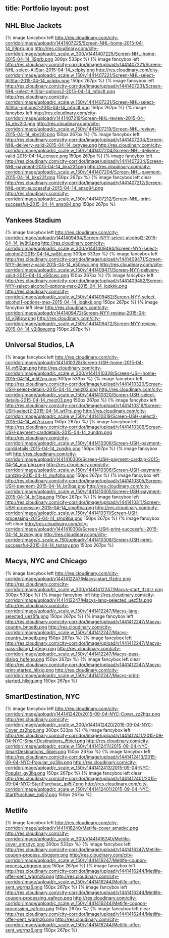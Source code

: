 title: Portfolio
layout: post
---

## NHL Blue Jackets

{% image fancybox left http://res.cloudinary.com/city-corridor/image/upload/v1441407225/Screen-NHL-home-2015-04-14_il9prb.png http://res.cloudinary.com/city-corridor/image/upload/c_scale,w_300/v1441407225/Screen-NHL-home-2015-04-14_il9prb.png 300px 533px %}
{% image fancybox left http://res.cloudinary.com/city-corridor/image/upload/v1441407221/Screen-NHL-select-AllStar-2015-04-14_xclpky.png http://res.cloudinary.com/city-corridor/image/upload/c_scale,w_150/v1441407221/Screen-NHL-select-AllStar-2015-04-14_xclpky.png 150px 267px %}
{% image fancybox left http://res.cloudinary.com/city-corridor/image/upload/v1441407231/Screen-NHL-select-AllStar-options2-2015-04-14_mfqclt.png http://res.cloudinary.com/city-corridor/image/upload/c_scale,w_150/v1441407231/Screen-NHL-select-AllStar-options2-2015-04-14_mfqclt.png 150px 267px %}
{% image fancybox left http://res.cloudinary.com/city-corridor/image/upload/v1441407219/Screen-NHL-review-2015-04-14_ebv2i0.png http://res.cloudinary.com/city-corridor/image/upload/c_scale,w_150/v1441407219/Screen-NHL-review-2015-04-14_ebv2i0.png 150px 267px %}
{% image fancybox left http://res.cloudinary.com/city-corridor/image/upload/v1441407204/Screen-NHL-delivery-valid-2015-04-14_cenyee.png http://res.cloudinary.com/city-corridor/image/upload/c_scale,w_150/v1441407204/Screen-NHL-delivery-valid-2015-04-14_cenyee.png 150px 267px %}
{% image fancybox left http://res.cloudinary.com/city-corridor/image/upload/v1441407204/Screen-NHL-payment-2015-04-14_bks23f.png http://res.cloudinary.com/city-corridor/image/upload/c_scale,w_150/v1441407204/Screen-NHL-payment-2015-04-14_bks23f.png 150px 267px %}
{% image fancybox left clear http://res.cloudinary.com/city-corridor/image/upload/v1441407212/Screen-NHL-print-successful-2015-04-14_anso84.png http://res.cloudinary.com/city-corridor/image/upload/c_scale,w_150/v1441407212/Screen-NHL-print-successful-2015-04-14_anso84.png 150px 267px %}

## Yankees Stadium

{% image fancybox left http://res.cloudinary.com/city-corridor/image/upload/v1441409494/Screen-NYY-select-alcohol2-2015-04-14_iw8til.png http://res.cloudinary.com/city-corridor/image/upload/c_scale,w_300/v1441409494/Screen-NYY-select-alcohol2-2015-04-14_iw8til.png 300px 533px %}
{% image fancybox left http://res.cloudinary.com/city-corridor/image/upload/v1441409471/Screen-NYY-delivery-valid-2015-04-14_e50cwc.png http://res.cloudinary.com/city-corridor/image/upload/c_scale,w_150/v1441409471/Screen-NYY-delivery-valid-2015-04-14_e50cwc.png 150px 267px %}
{% image fancybox left http://res.cloudinary.com/city-corridor/image/upload/v1441409482/Screen-NYY-select-alcohol1-options-max-2015-04-14_ioqkkk.png http://res.cloudinary.com/city-corridor/image/upload/c_scale,w_150/v1441409482/Screen-NYY-select-alcohol1-options-max-2015-04-14_ioqkkk.png 150px 267px %}
{% image fancybox left clear http://res.cloudinary.com/city-corridor/image/upload/v1441409472/Screen-NYY-review-2015-04-14_y3j8pw.png http://res.cloudinary.com/city-corridor/image/upload/c_scale,w_150/v1441409472/Screen-NYY-review-2015-04-14_y3j8pw.png 150px 267px %}

## Universal Studios, LA

{% image fancybox left http://res.cloudinary.com/city-corridor/image/upload/v1441410328/Screen-USH-home-2015-04-14_m5l2qn.png http://res.cloudinary.com/city-corridor/image/upload/c_scale,w_300/v1441410328/Screen-USH-home-2015-04-14_m5l2qn.png 300px 533px %}
{% image fancybox left http://res.cloudinary.com/city-corridor/image/upload/v1441410320/Screen-USH-select-details-2015-04-14_meiz03.png http://res.cloudinary.com/city-corridor/image/upload/c_scale,w_150/v1441410320/Screen-USH-select-details-2015-04-14_meiz03.png 150px 267px %}
{% image fancybox left http://res.cloudinary.com/city-corridor/image/upload/v1441410319/Screen-USH-select2-2015-04-14_wt7rsi.png http://res.cloudinary.com/city-corridor/image/upload/c_scale,w_150/v1441410319/Screen-USH-select2-2015-04-14_wt7rsi.png 150px 267px %}
{% image fancybox left http://res.cloudinary.com/city-corridor/image/upload/v1441410306/Screen-USH-payment-carddetails-2015-04-14_zundrp.png http://res.cloudinary.com/city-corridor/image/upload/c_scale,w_150/v1441410306/Screen-USH-payment-carddetails-2015-04-14_zundrp.png 150px 267px %}
{% image fancybox left http://res.cloudinary.com/city-corridor/image/upload/v1441410306/Screen-USH-payment-cardzip-2015-04-14_mufphq.png http://res.cloudinary.com/city-corridor/image/upload/c_scale,w_150/v1441410306/Screen-USH-payment-cardzip-2015-04-14_mufphq.png 150px 267px %}
{% image fancybox left http://res.cloudinary.com/city-corridor/image/upload/v1441410305/Screen-USH-payment-2015-04-14_br3iqa.png http://res.cloudinary.com/city-corridor/image/upload/c_scale,w_150/v1441410305/Screen-USH-payment-2015-04-14_br3iqa.png 150px 267px %}
{% image fancybox left http://res.cloudinary.com/city-corridor/image/upload/v1441410311/Screen-USH-processing-2015-04-14_smo9ba.png http://res.cloudinary.com/city-corridor/image/upload/c_scale,w_150/v1441410311/Screen-USH-processing-2015-04-14_smo9ba.png 150px 267px %}
{% image fancybox left clear http://res.cloudinary.com/city-corridor/image/upload/v1441410308/Screen-USH-print-successful-2015-04-14_tazsoy.png http://res.cloudinary.com/city-corridor/image/c_scale,w_150/upload/v1441410308/Screen-USH-print-successful-2015-04-14_tazsoy.png 150px 267px %}

## Macys, NYC and Chicago

{% image fancybox left http://res.cloudinary.com/city-corridor/image/upload/v1441412247/Macys-start_tfzdrz.png http://res.cloudinary.com/city-corridor/image/upload/c_scale,w_300/v1441412247/Macys-start_tfzdrz.png 300px 533px %}
{% image fancybox left http://res.cloudinary.com/city-corridor/image/upload/v1441412247/Macys-lang-selected_uez5fa.png http://res.cloudinary.com/city-corridor/image/upload/c_scale,w_150/v1441412247/Macys-lang-selected_uez5fa.png 150px 267px %}
{% image fancybox left http://res.cloudinary.com/city-corridor/image/upload/v1441412247/Macys-country_bnoetb.png http://res.cloudinary.com/city-corridor/image/upload/c_scale,w_150/v1441412247/Macys-country_bnoetb.png 150px 267px %}
{% image fancybox left http://res.cloudinary.com/city-corridor/image/upload/v1441412247/Macys-pass-dialog_hpfeng.png http://res.cloudinary.com/city-corridor/image/upload/c_scale,w_150/v1441412247/Macys-pass-dialog_hpfeng.png 150px 267px %}
{% image fancybox left clear http://res.cloudinary.com/city-corridor/image/upload/v1441412247/Macys-print-started_hllxjg.png http://res.cloudinary.com/city-corridor/image/upload/c_scale,w_150/v1441412247/Macys-print-started_hllxjg.png 150px 267px %}


## SmartDestination, NYC
{% image fancybox left http://res.cloudinary.com/city-corridor/image/upload/v1441412420/2015-09-04-NYC-Cover_zz2hgz.png http://res.cloudinary.com/city-corridor/image/upload/c_scale,w_300/v1441412420/2015-09-04-NYC-Cover_zz2hgz.png 300px 533px %}
{% image fancybox left http://res.cloudinary.com/city-corridor/image/upload/v1441412411/2015-09-04-NYC-SmartDestinations_i5biei.png http://res.cloudinary.com/city-corridor/image/upload/c_scale,w_150/v1441412411/2015-09-04-NYC-SmartDestinations_i5biei.png 150px 267px %}
{% image fancybox left http://res.cloudinary.com/city-corridor/image/upload/v1441412413/2015-09-04-NYC-Popular_gy3liq.png http://res.cloudinary.com/city-corridor/image/upload/c_scale,w_150/v1441412413/2015-09-04-NYC-Popular_gy3liq.png 150px 267px %}
{% image fancybox left clear http://res.cloudinary.com/city-corridor/image/upload/v1441412401/2015-09-04-NYC-StartPurchase_jpi5j7.png http://res.cloudinary.com/city-corridor/image/upload/c_scale,w_150/v1441412401/2015-09-04-NYC-StartPurchase_jpi5j7.png 150px 267px %}

## Metlife
{% image fancybox left http://res.cloudinary.com/city-corridor/image/upload/v1441416240/Metlife-cover_amsdyc.png http://res.cloudinary.com/city-corridor/image/upload/c_scale,w_300/v1441416240/Metlife-cover_amsdyc.png 300px 533px %}
{% image fancybox left http://res.cloudinary.com/city-corridor/image/upload/v1441416247/Metlife-coupon-process_obggom.png http://res.cloudinary.com/city-corridor/image/upload/c_scale,w_150/v1441416247/Metlife-coupon-process_obggom.png 150px 267px %}
{% image fancybox left http://res.cloudinary.com/city-corridor/image/upload/v1441416244/Metlife-offer-sent_wgrmz6.png http://res.cloudinary.com/city-corridor/image/upload/c_scale,w_150/v1441416244/Metlife-offer-sent_wgrmz6.png 150px 267px %}
{% image fancybox left http://res.cloudinary.com/city-corridor/image/upload/v1441416244/Metlife-coupon-processing_eafncn.png http://res.cloudinary.com/city-corridor/image/upload/c_scale,w_150/v1441416244/Metlife-coupon-processing_eafncn.png 150px 267px %}
{% image fancybox left clear http://res.cloudinary.com/city-corridor/image/upload/v1441416244/Metlife-offer-sent_wgrmz6.png http://res.cloudinary.com/city-corridor/image/upload/c_scale,w_150/v1441416244/Metlife-offer-sent_wgrmz6.png 150px 267px %}